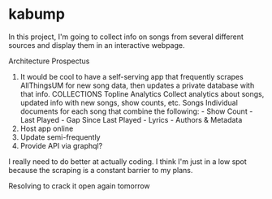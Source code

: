 # kabump

In this project, I'm going to collect info on songs from several different sources and display them in an interactive webpage.


Architecture Prospectus

1. It would be cool to have a self-serving app that frequently scrapes AllThingsUM for new song data, then updates a private database with that info. 
    COLLECTIONS
    Topline Analytics
        Collect analytics about songs, updated info with new songs, show counts, etc.
    Songs
        Individual documents for each song that combine the following: 
            - Show Count
            - Last Played
            - Gap Since Last Played
            - Lyrics
            - Authors & Metadata
2. Host app online
3. Update semi-frequently
4. Provide API via graphql?

I really need to do better at actually coding. I think I'm just in a low spot because the scraping is a constant barrier to my plans. 

Resolving to crack it open again tomorrow
    